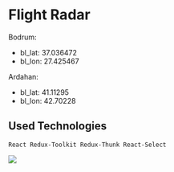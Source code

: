 # Flight Radar

Bodrum:

- bl_lat: 37.036472
- bl_lon: 27.425467

Ardahan:

- bl_lat: 41.11295
- bl_lon: 42.70228

## Used Technologies

```
React Redux-Toolkit Redux-Thunk React-Select
```

<img src="https://user-images.githubusercontent.com/109925130/230120833-0cf6f48f-7ce4-46bc-b974-74298e9b3ba5.gif">
